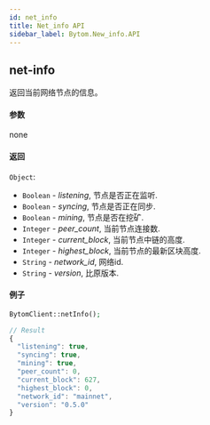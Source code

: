 ```yaml
---
id: net_info
title: Net_info API
sidebar_label: Bytom.New_info.API
---
```


## net-info

返回当前网络节点的信息。

#### 参数

none

#### 返回

`Object`:

- `Boolean` - *listening*, 节点是否正在监听.
- `Boolean` - *syncing*, 节点是否正在同步.
- `Boolean` - *mining*, 节点是否在挖矿.
- `Integer` - *peer_count*, 当前节点连接数.
- `Integer` - *current_block*, 当前节点中链的高度.
- `Integer` - *highest_block*, 当前节点的最新区块高度.
- `String` - *network_id*, 网络id.
- `String` - *version*, 比原版本.

#### 例子
```php
BytomClient::netInfo();
```
```js
// Result
{
  "listening": true,
  "syncing": true,
  "mining": true,
  "peer_count": 0,
  "current_block": 627,
  "highest_block": 0,
  "network_id": "mainnet",
  "version": "0.5.0"
}
```
